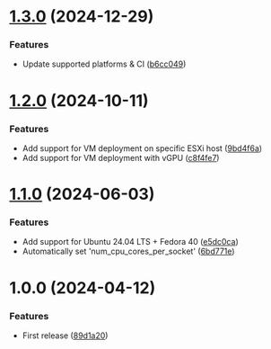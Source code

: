 # [1.3.0](https://github.com/de-it-krachten/ansible-role-vmware/compare/v1.2.0...v1.3.0) (2024-12-29)


### Features

* Update supported platforms & CI ([b6cc049](https://github.com/de-it-krachten/ansible-role-vmware/commit/b6cc04988bc48789599f6708f23aaddc4362ce08))

# [1.2.0](https://github.com/de-it-krachten/ansible-role-vmware/compare/v1.1.0...v1.2.0) (2024-10-11)


### Features

* Add support for VM deployment on specific ESXi host ([9bd4f6a](https://github.com/de-it-krachten/ansible-role-vmware/commit/9bd4f6aeeb8ece00a84769c327ece1dec5d90744))
* Add support for VM deployment with vGPU ([c8f4fe7](https://github.com/de-it-krachten/ansible-role-vmware/commit/c8f4fe7612cf6c28ac208e09ef52eef65d6ea0f3))

# [1.1.0](https://github.com/de-it-krachten/ansible-role-vmware/compare/v1.0.0...v1.1.0) (2024-06-03)


### Features

* Add support for Ubuntu 24.04 LTS + Fedora 40 ([e5dc0ca](https://github.com/de-it-krachten/ansible-role-vmware/commit/e5dc0caf3f8a3c41654622fd9f378103c3e57e59))
* Automatically set 'num_cpu_cores_per_socket' ([6bd771e](https://github.com/de-it-krachten/ansible-role-vmware/commit/6bd771ee38d65bd8ffe2f1448da2d31041373470))

# 1.0.0 (2024-04-12)


### Features

* First release ([89d1a20](https://github.com/de-it-krachten/ansible-role-vmware/commit/89d1a20398257f6e11ec17d46f618f899e14a0d9))
